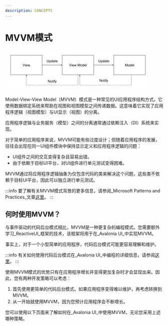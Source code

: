 ```yaml
---
description: CONCEPTS
---
```

# MVVM模式

<img src="/img/gitbook-import/assets/image (60).png" alt=""/>

Model-View-View Model（MVVM）模式是一种常见的UI应用程序结构方式。它使用数据绑定系统来帮助在视图和视图模型之间传递数据。这意味着它实现了应用程序逻辑（视图模型）与UI显示（视图）的分离。

应用程序逻辑与业务服务（模型）之间的分离通常通过依赖注入（DI）系统来实现。

对于简单的应用程序来说，MVVM可能有些过度设计；但随着应用程序的发展，往往会出现在同一UI组件模块中保持显示定义和应用程序逻辑的问题：

* UI组件之间的交互变得复杂且容易出错。
* 由于依赖于目标UI平台，对UI组件进行单元测试变得困难。

MVVM通过将应用程序逻辑抽象为仅包含代码的类来解决这个问题，这些类不依赖于目标UI平台，因此可以独立进行单元测试。

:::info
要了解有关MVVM模式背景的更多信息，请参阅_Microsoft Patterns and Practices_文章[这里](https://learn.microsoft.com/en-us/previous-versions/msp-n-p/hh848246(v=pandp.10))。
:::

## 何时使用MVVM？

与事件驱动的代码后台模式相比，MVVM是一种更复杂的编程模式。您需要额外学习_ReactiveUI_框架的技术，该框架将用于在_Avalonia UI_中实现MVVM。

事实上，对于一个小型简单的应用程序，代码后台模式可能更容易理解和维护。

:::info
有关如何使用代码后台模式在_Avalonia UI_中编程的详细信息，请参阅[这里](../../basics/user-interface/code-behind)。
:::

使用MVVM模式的优势只有在应用程序增长并变得更加复杂时才会显现出来。因此，您有两种开发策略可以考虑：

1. 首先使用更简单的代码后台模式。如果应用程序变得难以维护，再考虑转换到MVVM。
2. 从一开始就使用MVVM，因为您预计应用程序会不断增长。

您可以使用以下页面来了解如何在_Avalonia UI_中使用MVVM，无论您采用上述哪种策略。

&#x20;
